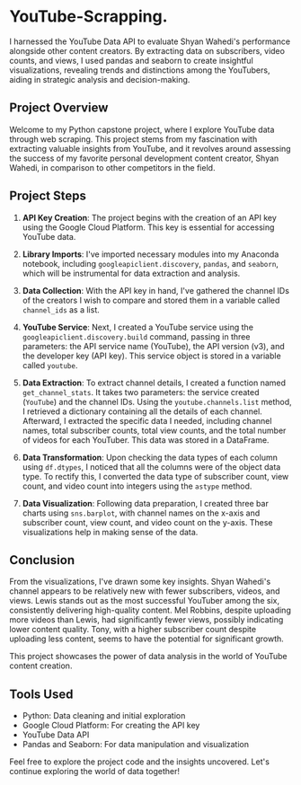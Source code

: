 # YouTube-Scrapping.
 I harnessed the YouTube Data API to evaluate Shyan Wahedi's performance alongside other content creators. By extracting data on subscribers, video counts, and views, I used pandas and seaborn to create insightful visualizations, revealing trends and distinctions among the YouTubers, aiding in strategic analysis and decision-making.
## Project Overview

Welcome to my Python capstone project, where I explore YouTube data through web scraping. This project stems from my fascination with extracting valuable insights from YouTube, and it revolves around assessing the success of my favorite personal development content creator, Shyan Wahedi, in comparison to other competitors in the field.

## Project Steps

1. **API Key Creation**: The project begins with the creation of an API key using the Google Cloud Platform. This key is essential for accessing YouTube data.

2. **Library Imports**: I've imported necessary modules into my Anaconda notebook, including `googleapiclient.discovery`, `pandas`, and `seaborn`, which will be instrumental for data extraction and analysis.

3. **Data Collection**: With the API key in hand, I've gathered the channel IDs of the creators I wish to compare and stored them in a variable called `channel_ids` as a list.

4. **YouTube Service**: Next, I created a YouTube service using the `googleapiclient.discovery.build` command, passing in three parameters: the API service name (YouTube), the API version (v3), and the developer key (API key). This service object is stored in a variable called `youtube`.

5. **Data Extraction**: To extract channel details, I created a function named `get_channel_stats`. It takes two parameters: the service created (`YouTube`) and the channel IDs. Using the `youtube.channels.list` method, I retrieved a dictionary containing all the details of each channel. Afterward, I extracted the specific data I needed, including channel names, total subscriber counts, total view counts, and the total number of videos for each YouTuber. This data was stored in a DataFrame.

6. **Data Transformation**: Upon checking the data types of each column using `df.dtypes`, I noticed that all the columns were of the object data type. To rectify this, I converted the data type of subscriber count, view count, and video count into integers using the `astype` method.

7. **Data Visualization**: Following data preparation, I created three bar charts using `sns.barplot`, with channel names on the x-axis and subscriber count, view count, and video count on the y-axis. These visualizations help in making sense of the data.

## Conclusion

From the visualizations, I've drawn some key insights. Shyan Wahedi's channel appears to be relatively new with fewer subscribers, videos, and views. Lewis stands out as the most successful YouTuber among the six, consistently delivering high-quality content. Mel Robbins, despite uploading more videos than Lewis, had significantly fewer views, possibly indicating lower content quality. Tony, with a higher subscriber count despite uploading less content, seems to have the potential for significant growth.

This project showcases the power of data analysis in the world of YouTube content creation.

## Tools Used

- Python: Data cleaning and initial exploration
- Google Cloud Platform: For creating the API key
- YouTube Data API
- Pandas and Seaborn: For data manipulation and visualization

Feel free to explore the project code and the insights uncovered. Let's continue exploring the world of data together!



